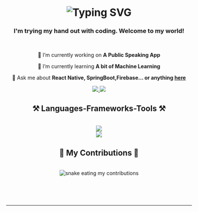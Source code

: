 <h1 align="center">
<img src="https://readme-typing-svg.demolab.com?font=IBM+Plex+Mono&size=35&duration=3000&pause=700&color=40DC5B&center=true&vCenter=true&width=500&height=70&lines=Hi+there+%F0%9F%91%8B;I'm+Janindu+Sandanayka" alt="Typing SVG" />
</h1>

<h3 align="center">I'm trying my hand out with coding. Welcome to my world!</h3>

<br/>

<div align="center">
 
 🔭 I’m currently working on **A Public Speaking App**
 
 🌱 I’m currently learning **A bit of Machine Learning**

💬 Ask me about **React Native, SpringBoot,Firebase... or anything [here](https://github.com/Janindu2204/Janindu2204/issues)**

<div align="center"> 
  <a href="mailto:Janindu2204@gmail.com">
    <img src="https://img.icons8.com/?size=45&id=rUgzXdXFnhmg&format=png&color=40dc5b" />
  </a>
  <a href="https://linkedin.com/in/janindu2204" target="_blank">
    <img src="https://img.icons8.com/?size=50&id=447&format=png&color=40dc5b" />
  </a>
</div>

<h2 align="center">⚒️ Languages-Frameworks-Tools ⚒️</h2>
<br/>
<div align="center">
    <img src="https://skillicons.dev/icons?i=react,html,css,vscode,github,figma,postman,git" /><br>
    <img src="https://skillicons.dev/icons?i=python,javascript,typescript,firebase,mongodb,java,spring,matlab" /><br>
</div>



<div align="center">
  <h2>🐍 My Contributions 🐍</h2>
  <br>
  <img alt="snake eating my contributions" src="https://raw.githubusercontent.com/Janindu2204/Janindu2204/output/github-contribution-grid-snake.svg" />
  
  <br/><br/><br/>
</div>

<hr/>


<!--
**Janindu2204/Janindu2204** is a ✨ _special_ ✨ repository because its `README.md` (this file) appears on your GitHub profile.

Here are some ideas to get you started:

- 🔭 I’m currently working on ...
- 🌱 I’m currently learning ...
- 👯 I’m looking to collaborate on ...
- 🤔 I’m looking for help with ...
- 💬 Ask me about ...
- 📫 How to reach me: ...
- 😄 Pronouns: ...
- ⚡ Fun fact: ...
-->
